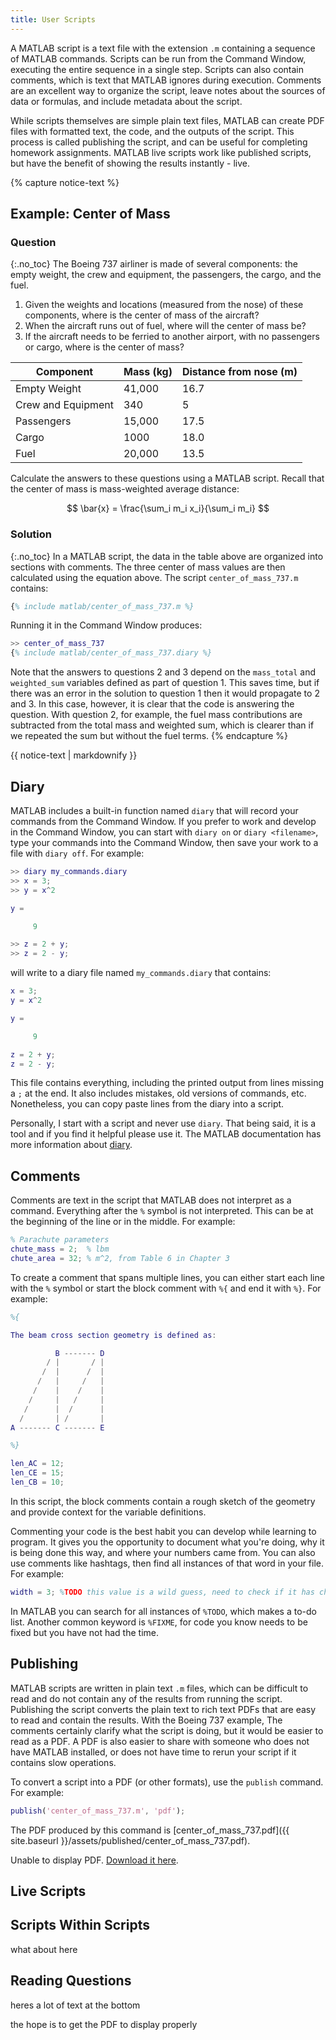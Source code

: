 ```yaml
---
title: User Scripts
---
```


A MATLAB script is a text file with the extension `.m` containing a sequence of MATLAB commands.
Scripts can be run from the Command Window, executing the entire sequence in a single step.
Scripts can also contain comments, which is text that MATLAB ignores during execution.
Comments are an excellent way to organize the script, leave notes about the sources of data or formulas, and include metadata about the script.

While scripts themselves are simple plain text files, MATLAB can create PDF files with formatted text, the code, and the outputs of the script.
This process is called publishing the script, and can be useful for completing homework assignments.
MATLAB live scripts work like published scripts, but have the benefit of showing the results instantly - live.

{% capture notice-text %}
## Example: Center of Mass
### Question
{:.no_toc}
The Boeing 737 airliner is made of several components: the empty weight, the crew and equipment, the passengers, the cargo, and the fuel.

1. Given the weights and locations (measured from the nose) of these components, where is the center of mass of the aircraft?
2. When the aircraft runs out of fuel, where will the center of mass be?
3. If the aircraft needs to be ferried to another airport, with no passengers or cargo, where is the center of mass?

| Component             | Mass (kg) | Distance from nose (m)    |
|-----------------------|-----------|---------------------------|
| Empty Weight          | 41,000    | 16.7                      |
| Crew and Equipment    | 340       | 5                         |
| Passengers            | 15,000    | 17.5                      |
| Cargo                 | 1000      | 18.0                      |
| Fuel                  | 20,000    | 13.5                      |

Calculate the answers to these questions using a MATLAB script.
Recall that the center of mass is mass-weighted average distance:

$$ \bar{x} = \frac{\sum_i m_i x_i}{\sum_i m_i} $$


### Solution
{:.no_toc}
In a MATLAB script, the data in the table above are organized into sections with comments.
The three center of mass values are then calculated using the equation above.
The script `center_of_mass_737.m` contains:

```matlab
{% include matlab/center_of_mass_737.m %}
```

Running it in the Command Window produces:

```matlab
>> center_of_mass_737
{% include matlab/center_of_mass_737.diary %}
```

Note that the answers to questions 2 and 3 depend on the `mass_total` and `weighted_sum` variables defined as part of question 1.
This saves time, but if there was an error in the solution to question 1 then it would propagate to 2 and 3.
In this case, however, it is clear that the code is answering the question.
With question 2, for example, the fuel mass contributions are subtracted from the total mass and weighted sum,
which is clearer than if we repeated the sum but without the fuel terms.
{% endcapture %}
<div class="notice--info">{{ notice-text | markdownify }}</div>

## Diary
MATLAB includes a built-in function named `diary` that will record your commands from the Command Window. 
If you prefer to work and develop in the Command Window, you can start with `diary on` or `diary <filename>`,
type your commands into the Command Window, then save your work to a file with `diary off`.
For example:

```matlab
>> diary my_commands.diary
>> x = 3;
>> y = x^2

y =

     9

>> z = 2 + y;
>> z = 2 - y;
```

will write to a diary file named `my_commands.diary` that contains:

```matlab
x = 3;
y = x^2

y =

     9

z = 2 + y;
z = 2 - y;
```
This file contains everything, including the printed output from lines missing a `;` at the end.
It also includes mistakes, old versions of commands, etc.
Nonetheless, you can copy paste lines from the diary into a script.

Personally, I start with a script and never use `diary`.
That being said, it is a tool and if you find it helpful please use it.
The MATLAB documentation has more information about [diary](https://www.mathworks.com/help/matlab/ref/diary.html).

## Comments
Comments are text in the script that MATLAB does not interpret as a command.
Everything after the `%` symbol is not interpreted.
This can be at the beginning of the line or in the middle.
For example:

```matlab
% Parachute parameters
chute_mass = 2;  % lbm
chute_area = 32; % m^2, from Table 6 in Chapter 3
```

To create a comment that spans multiple lines, you can either start each line with the `%` symbol or
start the block comment with `%{` and end it with `%}`.
For example:

```matlab
%{

The beam cross section geometry is defined as:

          B ------- D
        / |       / |
       /  |      /  |
      /   |     /   |
     /    |    /    |
    /     |   /     |
   /      |  /      |
  /       | /       |
A ------- C ------- E

%}

len_AC = 12;
len_CE = 15;
len_CB = 10;
```
In this script, the block comments contain a rough sketch of the geometry and provide context for the variable definitions.

Commenting your code is the best habit you can develop while learning to program.
It gives you the opportunity to document what you're doing, why it is being done this way, and where your numbers came from.
You can also use comments like hashtags, then find all instances of that word in your file.
For example:

```matlab
width = 3; %TODO this value is a wild guess, need to check if it has changed
```
In MATLAB you can search for all instances of `%TODO`, which makes a to-do list.
Another common keyword is `%FIXME`, for code you know needs to be fixed but you have not had the time.

## Publishing
MATLAB scripts are written in plain text `.m` files, which can be difficult to read and
do not contain any of the results from running the script.
Publishing the script converts the plain text to rich text PDFs that are easy to read and contain the results.
With the Boeing 737 example, The comments certainly clarify what the script is doing,
but it would be easier to read as a PDF.
A PDF is also easier to share with someone who does not have MATLAB installed, or does not have time to rerun your script if
it contains slow operations.

To convert a script into a PDF (or other formats), use the `publish` command. For example:

```matlab
publish('center_of_mass_737.m', 'pdf');
```

The PDF produced by this command is [center_of_mass_737.pdf]({{ site.baseurl }}/assets/published/center_of_mass_737.pdf).

<object data="/assets/published/center_of_mass_737.pdf" type="application/pdf" width="100%" height="600px">
    <p>Unable to display PDF. <a href="{{ site.baseurl }}/assets/published/center_of_mass_737.pdf">Download it here</a>.</p>
</object>



## Live Scripts

## Scripts Within Scripts

what about here


## Reading Questions



heres a lot of text at the bottom

the hope is to get the PDF to display properly
